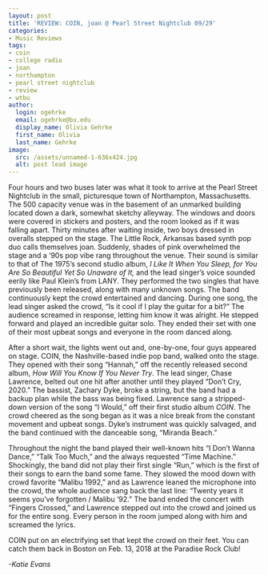 ```yaml
---
layout: post
title: 'REVIEW: COIN, joan @ Pearl Street Nightclub 09/29'
categories:
- Music Reviews
tags:
- coin
- college radio
- joan
- northampton
- pearl street nightclub
- review
- wtbu
author:
  login: ogehrke
  email: ogehrke@bu.edu
  display_name: Olivia Gehrke
  first_name: Olivia
  last_name: Gehrke
image:
  src: /assets/unnamed-1-636x424.jpg
  alt: post lead image
---
```


Four hours and two buses later was what it took to arrive at the Pearl Street Nightclub in the small, picturesque town of Northampton, Massachusetts. The 500 capacity venue was in the basement of an unmarked building located down a dark, somewhat sketchy alleyway. The windows and doors were covered in stickers and posters, and the room looked as if it was falling apart. Thirty minutes after waiting inside, two boys dressed in overalls stepped on the stage. The Little Rock, Arkansas based synth pop duo calls themselves joan. Suddenly, shades of pink overwhelmed the stage and a ‘90s pop vibe rang throughout the venue. Their sound is similar to that of The 1975’s second studio album, _I Like It When You Sleep, for You Are So Beautiful Yet So Unaware of It,_ and the lead singer’s voice sounded eerily like Paul Klein’s from LANY. They performed the two singles that have previously been released, along with many unknown songs. The band continuously kept the crowd entertained and dancing. During one song, the lead singer asked the crowd, “Is it cool if I play the guitar for a bit?” The audience screamed in response, letting him know it was alright. He stepped forward and played an incredible guitar solo. They ended their set with one of their most upbeat songs and everyone in the room danced along.

After a short wait, the lights went out and, one-by-one, four guys appeared on stage. COIN, the Nashville-based indie pop band, walked onto the stage. They opened with their song “Hannah,” off the recently released second album, _How Will You Know If You Never Try_. The lead singer, Chase Lawrence, belted out one hit after another until they played “Don’t Cry, 2020.” The bassist, Zachary Dyke, broke a string, but the band had a backup plan while the bass was being fixed. Lawrence sang a stripped-down version of the song “I Would,” off their first studio album _COIN_. The crowd cheered as the song began as it was a nice break from the constant movement and upbeat songs. Dyke’s instrument was quickly salvaged, and the band continued with the danceable song, “Miranda Beach.”

Throughout the night the band played their well-known hits “I Don’t Wanna Dance,” “Talk Too Much,” and the always requested “Time Machine.” Shockingly, the band did not play their first single “Run,” which is the first of their songs to earn the band some fame. They slowed the mood down with crowd favorite “Malibu 1992,” and as Lawrence leaned the microphone into the crowd, the whole audience sang back the last line: “Twenty years it seems you’ve forgotten / Malibu ‘92.” The band ended the concert with “Fingers Crossed,” and Lawrence stepped out into the crowd and joined us for the entire song. Every person in the room jumped along with him and screamed the lyrics.

COIN put on an electrifying set that kept the crowd on their feet. You can catch them back in Boston on Feb. 13, 2018 at the Paradise Rock Club!

_\-Katie Evans_